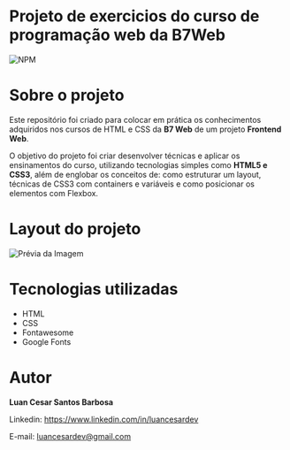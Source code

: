 # Projeto de exercicios do curso de programação web da B7Web
![NPM](https://img.shields.io/npm/l/react)

# Sobre o projeto
Este repositório foi criado para colocar em prática os conhecimentos adquiridos nos cursos de HTML e CSS da <b>B7 Web</b> de um projeto <b>Frontend Web</b>.

O objetivo do projeto foi criar desenvolver técnicas e aplicar os ensinamentos do curso, utilizando tecnologias simples como <b>HTML5 e CSS3</b>, além de englobar os conceitos de: como estruturar um layout, técnicas de CSS3 com containers e variáveis e como posicionar os elementos com Flexbox.

# Layout do projeto

![Prévia da Imagem](previa.png)

# Tecnologias utilizadas

* HTML
* CSS 
* Fontawesome
* Google Fonts 

# Autor
<b>Luan Cesar Santos Barbosa</b>

Linkedin: https://www.linkedin.com/in/luancesardev

E-mail: luancesardev@gmail.com
